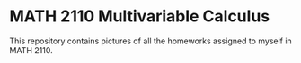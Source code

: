# MATH 2110 Multivariable Calculus

This repository contains pictures of all the homeworks assigned to myself in MATH 2110.
